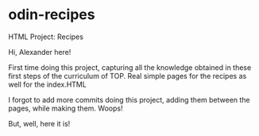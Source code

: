 # odin-recipes
HTML Project: Recipes

Hi, Alexander here!

First time doing this project, capturing all the knowledge obtained in these first steps of the curriculum of TOP. Real simple pages for the recipes as well for the index.HTML

I forgot to add more commits doing this project, adding them between the pages, while making them. Woops!

But, well, here it is!